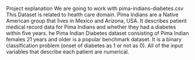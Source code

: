 Project explanation
We are going to work with pima-indians-diabetes.csv
This Dataset is related to health care domain.
Pima Indians are a Native American group that lives in Mexico and Arizona, USA.
It describes patient medical record data for Pima Indians and whether they had a diabetes within five years.
he Pima Indian Diabetes dataset consisting of Pima Indian females 21 years and older is a popular benchmark dataset.
It is a binary classification problem (onset of diabetes as 1 or not as 0).
All of the input variables that describe each patient are numerical.

